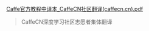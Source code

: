 [Caffe官方教程中译本_CaffeCN社区翻译(caffecn.cn).pdf](Caffe官方教程中译本_CaffeCN社区翻译(caffecn.cn).pdf)
> CaffeCN深度学习社区志愿者集体翻译
